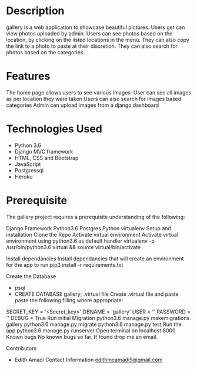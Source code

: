 # Description

gallery is a web application to showcase beautiful pictures. Users get can view photos uploaded by admin. Users can see photos based on the location, by clicking on the listed locations in the menu. They can also copy the link to a photo to paste at their discretion. They can also search for photos based on the categories.

# Features

The home page allows users to see various images:
User can see all images as per location they were taken
Users can also search for images based categories
Admin can upload images from a django dashboard

# Technologies Used

- Python 3.6
- Django MVC framework
- HTML, CSS and Bootstrap
- JavaScript
- Postgressql
- Heroku

# Prerequisite
The gallery project requires a prerequisite understanding of the following:

Django Framework
Python3.6
Postgres
Python virtualenv
Setup and installation
Clone the Repo
Activate virtual environment
Activate virtual environment using python3.6 as default handler virtualenv -p /usr/bin/python3.6 virtual && source virtual/bin/activate

Install dependancies
Install dependancies that will create an environment for the app to run pip3 install -r requirements.txt

Create the Database
- psql
- CREATE DATABASE gallery;
.virtual file
Create .virtual file and paste paste the following filling where appropriate:

SECRET_KEY = '<Secret_key>'
DBNAME = 'gallery'
USER = '<Username>'
PASSWORD = '<password>'
DEBUG = True
Run initial Migration
python3.6 manage.py makemigrations gallery
python3.6 manage.py migrate
python3.6 manage.py test
Run the app
python3.6 manage.py runserver
Open terminal on localhost:8000
Known bugs
No known bugs so far. If found drop me an email.

Contributors
- Edith Amadi
Contact Information
edithmcamadi5@gmail.com
